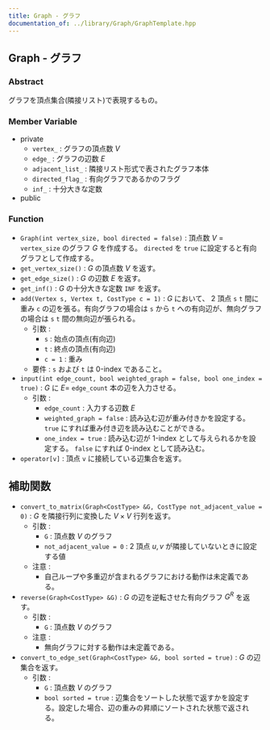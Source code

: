 ```yaml
---
title: Graph - グラフ
documentation_of: ../library/Graph/GraphTemplate.hpp
---
```


<script type="text/javascript" async src="https://cdnjs.cloudflare.com/ajax/libs/mathjax/2.7.7/MathJax.js?config=TeX-MML-AM_CHTML">
</script>
<script type="text/x-mathjax-config">
 MathJax.Hub.Config({
 tex2jax: {
 inlineMath: [['$', '$'] ],
 displayMath: [ ['$$','$$'], ["\\[","\\]"] ]
 }
 });
</script>

## Graph - グラフ

### Abstract

グラフを頂点集合(隣接リスト)で表現するもの。

### Member Variable

- private
    - `vertex_` : グラフの頂点数 $V$
    - `edge_` : グラフの辺数 $E$
    - `adjacent_list_` : 隣接リスト形式で表されたグラフ本体
    - `directed_flag_` : 有向グラフであるかのフラグ
    - `inf_` : 十分大きな定数
- public

### Function

- `Graph(int vertex_size, bool directed = false)` : 頂点数 $V$ = `vertex_size` のグラフ $G$ を作成する。 `directed` を `true` に設定すると有向グラフとして作成する。
- `get_vertex_size()` : $G$ の頂点数 $V$ を返す。
- `get_edge_size()` : $G$ の辺数 $E$ を返す。
- `get_inf()` : $G$ の十分大きな定数 `INF` を返す。
- `add(Vertex s, Vertex t, CostType c = 1)` : $G$ において、 $2$ 頂点 `s` `t` 間に重み `c` の辺を張る。有向グラフの場合は `s` から `t` への有向辺が、無向グラフの場合は `s` `t` 間の無向辺が張られる。
    - 引数 :
        - `s` : 始点の頂点(有向辺)
        - `t` : 終点の頂点(有向辺)
        - `c = 1` : 重み
    - 要件 : `s` および `t` は 0-index であること。
- `input(int edge_count, bool weighted_graph = false, bool one_index = true)` : $G$ に $E =$ `edge_count` 本の辺を入力させる。
    - 引数 :
        - `edge_count` : 入力する辺数 $E$
        - `weighted_graph = false` : 読み込む辺が重み付きかを設定する。 `true` にすれば重み付き辺を読み込むことができる。
        - `one_index = true` : 読み込む辺が 1-index として与えられるかを設定する。 `false` にすれば 0-index として読み込む。
- `operator[v]` : 頂点 `v` に接続している辺集合を返す。

## 補助関数

- `convert_to_matrix(Graph<CostType> &G, CostType not_adjacent_value = 0)` : $G$ を隣接行列に変換した $V \times V$ 行列を返す。
    - 引数 :
        - `G` : 頂点数 $V$ のグラフ
        - `not_adjacent_value = 0` : $2$ 頂点 $u, v$ が隣接していないときに設定する値
    - 注意 :
        - 自己ループや多重辺が含まれるグラフにおける動作は未定義である。
- `reverse(Graph<CostType> &G)` : $G$ の辺を逆転させた有向グラフ $G^R$ を返す。
    - 引数 :
        - `G` : 頂点数 $V$ のグラフ
    - 注意 :
        - 無向グラフに対する動作は未定義である。
- `convert_to_edge_set(Graph<CostType> &G, bool sorted = true)` : $G$ の辺集合を返す。
    - 引数 :
        - `G` : 頂点数 $V$ のグラフ
        - `bool sorted = true` : 辺集合をソートした状態で返すかを設定する。設定した場合、辺の重みの昇順にソートされた状態で返される。